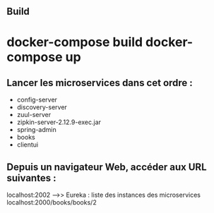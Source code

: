 ## Build

docker-compose  build
docker-compose  up
=======


##  Lancer les microservices dans cet ordre :
- config-server
- discovery-server
- zuul-server
- zipkin-server-2.12.9-exec.jar
- spring-admin
- books
- clientui

## Depuis un navigateur Web, accéder aux URL suivantes :
localhost:2002 -->> Eureka : liste des instances des microservices
localhost:2000/books/books/2

